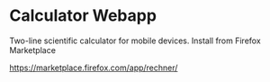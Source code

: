 # Calculator Webapp

Two-line scientific calculator for mobile devices. Install from Firefox Marketplace

https://marketplace.firefox.com/app/rechner/